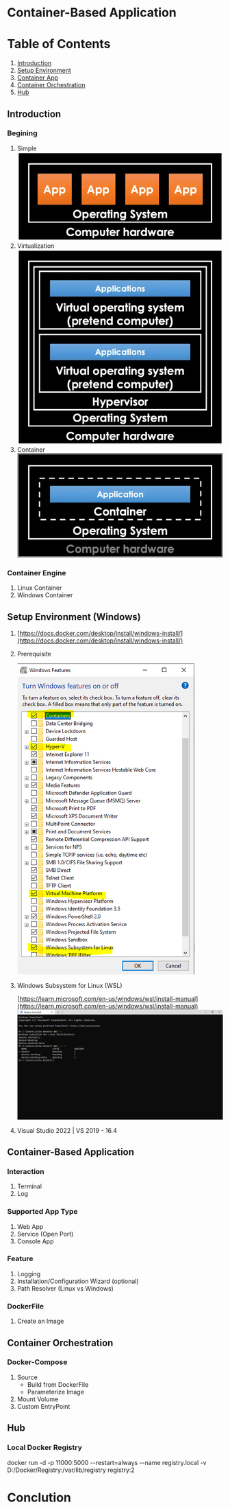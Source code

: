 # Container-Based Application

# Table of Contents
1. [Introduction](#introduction)
2. [Setup Environment](#setup-environment)
3. [Container App](#container-app)
4. [Container Orchestration](#container-orchestration)
5. [Hub](#hub)

## Introduction

### Begining
1. Simple
![Simple](files/simple.png)
2. Virtualization
![Virtualization](files/virtualization.png)
3. Container
![Container Based](files/container-based.png)

### Container Engine
1. Linux Container
2. Windows Container

## Setup Environment (Windows)
1. [https://docs.docker.com/desktop/install/windows-install/](https://docs.docker.com/desktop/install/windows-install/)
2. Prerequisite

   ![Windwos Feature](files/windwos-feature.png)
3. Windows Subsystem for Linux (WSL) 

   [https://learn.microsoft.com/en-us/windows/wsl/install-manual](https://learn.microsoft.com/en-us/windows/wsl/install-manual)
   ![Wsl](files/wsl.png)
4. Visual Studio 2022 | VS 2019 - 16.4

## Container-Based Application
### Interaction
1. Terminal
2. Log

### Supported App Type
1. Web App
2. Service (Open Port)
3. Console App

### Feature
1. Logging
2. Installation/Configuration Wizard (optional)
3. Path Resolver (Linux vs Windows)

### DockerFile
1. Create an Image
 
## Container Orchestration

### Docker-Compose
1. Source 
    - Build from DockerFile
	- Parameterize Image
2. Mount Volume
3. Custom EntryPoint

## Hub
### Local Docker Registry
docker run -d -p 11000:5000 --restart=always --name registry.local -v D:/Docker/Registry:/var/lib/registry registry:2

# Conclution